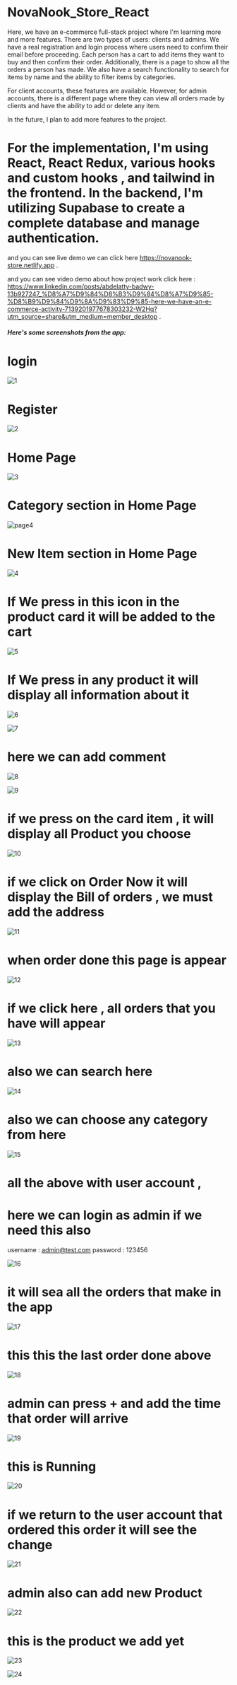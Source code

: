 # NovaNook_Store_React
Here, we have an e-commerce full-stack project where I'm learning more and more features. There are two types of users: clients and admins. We have a real registration and login process where users need to confirm their email before proceeding. Each person has a cart to add items they want to buy and then confirm their order. Additionally, there is a page to show all the orders a person has made. We also have a search functionality to search for items by name and the ability to filter items by categories.

For client accounts, these features are available. However,
for admin accounts, there is a different page where they can view all orders made by clients and have the ability to add or delete any item.

In the future, I plan to add more features to the project.

# For the implementation, I'm using React, React Redux, various hooks and custom hooks , and tailwind in the frontend. In the backend, I'm utilizing Supabase to create a complete database and manage authentication.
and you can see live demo we can click here https://novanook-store.netlify.app .

 and you can see video demo about how project work click here : 
https://www.linkedin.com/posts/abdelatty-badwy-13b927247_%D8%A7%D9%84%D8%B3%D9%84%D8%A7%D9%85-%D8%B9%D9%84%D9%8A%D9%83%D9%85-here-we-have-an-e-commerce-activity-7139201977678303232-W2Hq?utm_source=share&utm_medium=member_desktop .


##### Here's some screenshots from the app:


# login 


![1](https://github.com/AbdelattyBadwy16/NovaNook_Store_React/assets/108571865/16f79aff-0d8f-41fe-bacc-dc33593acbb6)


# Register 


![2](https://github.com/AbdelattyBadwy16/NovaNook_Store_React/assets/108571865/a2abeb05-f3a0-41e2-898d-3e9893a3c2bb)



# Home Page


![3](https://github.com/AbdelattyBadwy16/NovaNook_Store_React/assets/108571865/e1614e67-9f08-461a-8b63-9c1c591f0766)

# Category section in Home Page

![page4](https://github.com/AbdelattyBadwy16/NovaNook_Store_React/assets/108571865/056712d1-ec1c-45fb-aa07-f04949e44874)


# New Item section in Home Page


![4](https://github.com/AbdelattyBadwy16/NovaNook_Store_React/assets/108571865/49eb42f8-5cbd-44f0-86b1-e55266a3a0be)



# If We press in this icon in the product card it will be added to the cart


![5](https://github.com/AbdelattyBadwy16/NovaNook_Store_React/assets/108571865/95225e86-0732-422a-820a-1766f073c9cc)


# If We press in any product it will display all information about it


![6](https://github.com/AbdelattyBadwy16/NovaNook_Store_React/assets/108571865/cf38f33f-4c55-4749-a0d9-87114625d548)


![7](https://github.com/AbdelattyBadwy16/NovaNook_Store_React/assets/108571865/91fad84a-6e0d-4222-813b-8d6133f7c205)


# here we can add comment 


![8](https://github.com/AbdelattyBadwy16/NovaNook_Store_React/assets/108571865/4d6f6626-051f-4ceb-a2e7-15ad1d08b0fe)


![9](https://github.com/AbdelattyBadwy16/NovaNook_Store_React/assets/108571865/647ab375-b1d0-4ac8-85bc-4ca6db95280e)



# if we press on the card item , it will display all Product you choose

![10](https://github.com/AbdelattyBadwy16/NovaNook_Store_React/assets/108571865/4b2c8c98-b216-4ba2-ab17-1ac7fbbbaecc)


# if we click on Order Now it will display the Bill of orders , we must add the address


![11](https://github.com/AbdelattyBadwy16/NovaNook_Store_React/assets/108571865/6cef1d98-fc0c-4bf2-96f7-ecddeb5959c8)


# when order done this page is appear

![12](https://github.com/AbdelattyBadwy16/NovaNook_Store_React/assets/108571865/6b012e1d-e0ab-49e4-96c2-5ef92456bb6c)


# if we click here , all orders that you have will appear
![13](https://github.com/AbdelattyBadwy16/NovaNook_Store_React/assets/108571865/a57ae18d-98a2-4fdb-b34b-f3cf27cf8546)

# also we can search here

![14](https://github.com/AbdelattyBadwy16/NovaNook_Store_React/assets/108571865/b82ac356-3d91-4588-9e53-e7a4c44aa331)

# also we can choose any category from here
![15](https://github.com/AbdelattyBadwy16/NovaNook_Store_React/assets/108571865/e7a04371-2f26-499d-91ae-179ea3ccaa08)


# all the above with user account ,
# here we can login as admin if we need this also 
username : admin@test.com
password : 123456  

![16](https://github.com/AbdelattyBadwy16/NovaNook_Store_React/assets/108571865/2d73cc5e-6d53-4a77-945c-bb39c96fd529)

# it will sea all the orders that make in the app

![17](https://github.com/AbdelattyBadwy16/NovaNook_Store_React/assets/108571865/037738ff-e343-4659-a13d-1b456535b8a4)


# this this the last order done above

![18](https://github.com/AbdelattyBadwy16/NovaNook_Store_React/assets/108571865/d69971f6-93c5-4435-b372-691026240be3)


# admin can press + and add the time that order will arrive 

![19](https://github.com/AbdelattyBadwy16/NovaNook_Store_React/assets/108571865/59950584-e264-4c0e-a366-427e1aac7d61)

# this is Running

![20](https://github.com/AbdelattyBadwy16/NovaNook_Store_React/assets/108571865/01ae9ddf-7a93-4b3f-8ede-4ab12a0424a9)

# if we return to the user account that ordered this order it will see the change

![21](https://github.com/AbdelattyBadwy16/NovaNook_Store_React/assets/108571865/5a43085e-2243-4d73-82f8-2d2e5af1c86e)


# admin also can add new Product 

![22](https://github.com/AbdelattyBadwy16/NovaNook_Store_React/assets/108571865/fc0eefe3-540b-4047-ab4c-55c462aec192)

# this is the product we add yet

![23](https://github.com/AbdelattyBadwy16/NovaNook_Store_React/assets/108571865/e47b6464-81a7-4483-a99a-67953ce00435)

![24](https://github.com/AbdelattyBadwy16/NovaNook_Store_React/assets/108571865/f61107d3-b239-4a6f-8d9b-a8683a952f63)


